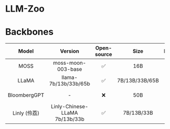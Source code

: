 # LLM-Zoo

# Backbones

| Model | Version | Open-source | Size | Backbone | Langs | Domain | Data | GitHub | HF | 📖 Paper | Demo | Official Blog | Release Time |
| :------------: | :------------------------------: | :-----------: | :--------------: | :-----------: | :---------: | :-------: | :---------------------------------------------------------------------------------------------------------------------------------------------------------------------------------------------------------------------------------------------------------------------------------: | :---------------------------------------------------: | :-----------------------------------------------------------------: | :------------------------------------------: | :-----------------------------------: | :------------------------------------------------------------------------------------------------------: | :------------: |
| MOSS         | moss-moon-003-base             | ✅           | 16B            | CodeGen     | zh, en    | General | <details><summary><b>detail</b></summary>100B Chinese tokens and 20B English tokens </details>                                                                                                                                                                                                                                       | [[link](https://github.com/OpenLMLab/MOSS)]         | [[link](https://huggingface.co/fnlp/moss-moon-003-base)]          | \-                                         | [[link](https://moss.fastnlp.top/)] | [[link](https://txsun1997.github.io/blogs/moss.html)]                                                  | 2023.04.21   |
| LLaMA        | llama-7b/13b/33b/65b           | ✅           | 7B/13B/33B/65B | \-          | en        | General | <details><summary><b>detail</b></summary>1T tokens (English CommonCrawl, C4, Github, Wikipedia, Gutenberg and Books3, ArXiv, Stack Exchange) </details>                                                                                                                                                                              | [[link](https://github.com/facebookresearch/llama)] | [[link](https://huggingface.co/decapoda-research/llama-7b-hf)]    | [[link](https://arxiv.org/abs/2302.13971)] | \-                                  | [[link](https://ai.facebook.com/blog/large-language-model-llama-meta-ai/)]                             | 2023.02.27   |
| BloombergGPT | \-                             | ❌           | 50B            | BLOOM-style | en        | Finance | <details><summary><b>detail</b></summary>363B financial datasets (web, news, filings, press, bloomberg) and 345B public datasets (PILE, C4, wikipedia) </details>                                                                                                                                                                    | \-                                                  | \-                                                                | [[link](https://arxiv.org/abs/2303.17564)] | \-                                  | [[link](https://www.bloomberg.com/company/press/bloomberggpt-50-billion-parameter-llm-tuned-finance/)] | 2023.03.30   |
| Linly (伶荔)   | Linly-Chinese-LLaMA 7b/13b/33b | ✅           | 7B/13B/33B     | LLaMA       | zh        | General | <details><summary><b>detail</b></summary>Chinese-English parallel corpora [[link](https://statmt.org/wmt18/translation-task.html#download)], Chinese Wikipedia, community interaction, news data [[link](https://github.com/CLUEbenchmark/CLUECorpus2020)], scientific literature [[link](https://github.com/ydli-ai/CSL)] </details>| [[link](https://github.com/CVI-SZU/Linly)]          | [[link](https://huggingface.co/P01son/Linly-Chinese-LLaMA-7b-hf)] | \-                                         | \-                                  | \-                                                                                                     | 2023.03.28   |
